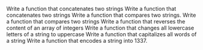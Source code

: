 Write a function that concatenates two strings
Write a function that concatenates two strings
Write a function that compares two strings.
Write a function that compares two strings
Write a function that reverses the content of an array of integers
Write a function that changes all lowercase letters of a string to uppercase
Write a function that capitalizes all words of a string
Write a function that encodes a string into 1337.
